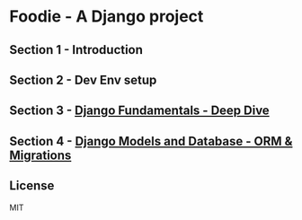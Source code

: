 # Foodie - A Django project

## Section 1 - Introduction

## Section 2 - Dev Env setup

## Section 3 - [Django Fundamentals - Deep Dive](notes/Section3.md)

## Section 4 - [Django Models and Database - ORM & Migrations](notes/Section4.md)

## License
MIT